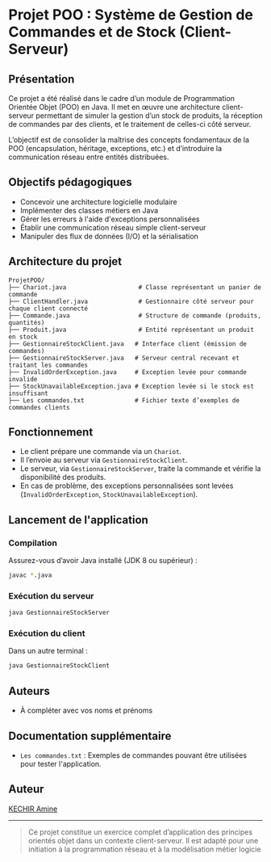 # Projet POO : Système de Gestion de Commandes et de Stock (Client-Serveur)

## Présentation

Ce projet a été réalisé dans le cadre d’un module de Programmation Orientée Objet (POO) en Java. Il met en œuvre une architecture client-serveur permettant de simuler la gestion d’un stock de produits, la réception de commandes par des clients, et le traitement de celles-ci côté serveur.

L’objectif est de consolider la maîtrise des concepts fondamentaux de la POO (encapsulation, héritage, exceptions, etc.) et d’introduire la communication réseau entre entités distribuées.

## Objectifs pédagogiques

* Concevoir une architecture logicielle modulaire
* Implémenter des classes métiers en Java
* Gérer les erreurs à l'aide d'exceptions personnalisées
* Établir une communication réseau simple client-serveur
* Manipuler des flux de données (I/O) et la sérialisation

## Architecture du projet

```
ProjetPOO/
├── Chariot.java                    # Classe représentant un panier de commande
├── ClientHandler.java              # Gestionnaire côté serveur pour chaque client connecté
├── Commande.java                   # Structure de commande (produits, quantités)
├── Produit.java                    # Entité représentant un produit en stock
├── GestionnaireStockClient.java   # Interface client (émission de commandes)
├── GestionnaireStockServer.java   # Serveur central recevant et traitant les commandes
├── InvalidOrderException.java     # Exception levée pour commande invalide
├── StockUnavailableException.java # Exception levée si le stock est insuffisant
├── Les commandes.txt              # Fichier texte d’exemples de commandes clients
```

## Fonctionnement

* Le client prépare une commande via un `Chariot`.
* Il l’envoie au serveur via `GestionnaireStockClient`.
* Le serveur, via `GestionnaireStockServer`, traite la commande et vérifie la disponibilité des produits.
* En cas de problème, des exceptions personnalisées sont levées (`InvalidOrderException`, `StockUnavailableException`).

## Lancement de l'application

### Compilation

Assurez-vous d’avoir Java installé (JDK 8 ou supérieur) :

```bash
javac *.java
```

### Exécution du serveur

```bash
java GestionnaireStockServer
```

### Exécution du client

Dans un autre terminal :

```bash
java GestionnaireStockClient
```

## Auteurs

* À compléter avec vos noms et prénoms

## Documentation supplémentaire

* `Les commandes.txt` : Exemples de commandes pouvant être utilisées pour tester l'application.

## Auteur
[KECHIR Amine](https://github.com/amn-kchr)

---

> Ce projet constitue un exercice complet d’application des principes orientés objet dans un contexte client-serveur. Il est adapté pour une initiation à la programmation réseau et à la modélisation métier logicie

